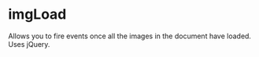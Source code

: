 imgLoad
=======

Allows you to fire events once all the images in the document have loaded. Uses jQuery.
